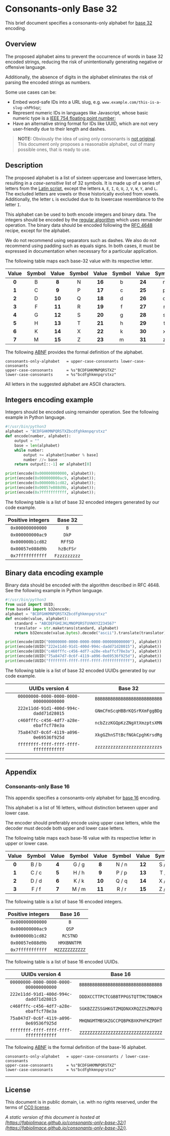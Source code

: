 Consonants-only Base 32
===================================

This brief document specifies a consonants-only alphabet for [base 32](https://en.wikipedia.org/wiki/Base32) encoding.

Overview
-----------------------------------

The proposed alphabet aims to prevent the occurrence of words in base 32 encoded strings, reducing the risk of unintentionally generating negative or offensive language.

Additionally, the absence of digits in the alphabet eliminates the risk of parsing the encoded strings as numbers.

Some use cases can be:

* Embed word-safe IDs into a URL slug, e.g. `www.example.com/this-is-a-slug-xhPhSqz`;
* Represent numeric IDs in languages like Javascript, whose basic numeric type is a [IEEE 754 floating point number](https://developer.mozilla.org/en-US/docs/Web/JavaScript/Reference/Global_Objects/Number);
* Have an alternative string format for IDs like UUID, which are not very user-friendly due to their length and dashes.

> **NOTE:**
> Obviously the idea of ​​using only consonants is [not original](https://www.codeproject.com/Tips/76650/Base-base-url-base-url-and-z-base-Encoding-and). This document only proposes a reasonable alphabet, out of many possible ones, that is ready to use.

Description
-----------------------------------

The proposed alphabet is a list of sixteen uppercase and lowercase letters, resulting in a _case-sensitive_ list of 32 symbols. It is made up of a series of letters from the [Latin script](https://en.wikipedia.org/wiki/Latin_script), except the letters `A`, `E`, `I`, `O`, `U`, `J`, `V`, `W`, `Y`, and `L`. The excluded letters are vowels or those historically evolved from vowels. Additionally, the letter `L` is excluded due to its lowercase resemblance to the letter `I`.

This alphabet can be used to both encode integers and binary data. The integers should be encoded by the [regular algorithm](https://stackoverflow.com/questions/2267362/how-to-convert-an-integer-to-a-string-in-any-base) which uses remainder operation. The binary data should be encoded following the [RFC 4648](https://datatracker.ietf.org/doc/html/rfc4648) recipe, except for the alphabet.

We do not recommend using separators such as dashes. We also do not recommend using padding such as equals signs. In both cases, it must be expressed in documentation when necessary for a particular application.

The following table maps each base-32 value with its respective letter.

| Value | Symbol | Value | Symbol | Value | Symbol | Value | Symbol |
| :---: | :----: | :---: | :----: | :---: | :----: | :---: | :----: |
| **0** | B |  **8** | N | **16** | b | **24** | n |
| **1** | C |  **9** | P | **17** | c | **25** | p |
| **2** | D | **10** | Q | **18** | d | **26** | q |
| **3** | F | **11** | R | **19** | f | **27** | r |
| **4** | G | **12** | S | **20** | g | **28** | s |
| **5** | H | **13** | T | **21** | h | **29** | t |
| **6** | K | **14** | X | **22** | k | **30** | x |
| **7** | M | **15** | Z | **23** | m | **31** | z |

The following [ABNF](https://en.wikipedia.org/wiki/Augmented_Backus%E2%80%93Naur_form) provides the formal definition of the alphabet.

```abnf
consonants-only-alphabet   = upper-case-consonants lower-case-consonants
upper-case-consonants      = %s"BCDFGHKMNPQRSTXZ"
lower-case-consonants      = %s"bcdfghkmnpqrstxz"
```

All letters in the suggested alphabet are ASCII characters.

Integers encoding example
-----------------------------------

Integers should be encoded using remainder operation. See the following example in Python language.

```python
#!/usr/bin/python3
alphabet = "BCDFGHKMNPQRSTXZbcdfghkmnpqrstxz"
def encode(number, alphabet):
    output = ""
    base = len(alphabet)
    while number:
        output += alphabet[number % base]
        number //= base
    return output[::-1] or alphabet[0]

print(encode(0x000000000000, alphabet));
print(encode(0x000000000ac9, alphabet));
print(encode(0x000000b1cd82, alphabet));
print(encode(0x00057e088d9b, alphabet));
print(encode(0x7fffffffffff, alphabet));
```

The following table is a list of base 32 encoded integers generated by our code example.

| Positive integers    | Base 32         |
|:--------------------:|:---------------:|
| `0x000000000000`     | `B`             |
| `0x000000000ac9`     | `DkP`           |
| `0x000000b1cd82`     | `RFfSD`         |
| `0x00057e088d9b`     | `hzBcFSr`       |
| `0x7fffffffffff`     | `Fzzzzzzzzz`    |

Binary data encoding example
-----------------------------------

Binary data should be encoded with the algorithm described in RFC 4648. See the following example in Python language.

```python
#!/usr/bin/python3
from uuid import UUID;
from base64 import b32encode;
alphabet = "BCDFGHKMNPQRSTXZbcdfghkmnpqrstxz"
def encode(value, alphabet): 
    standard = "ABCDEFGHIJKLMNOPQRSTUVWXYZ234567"
    translator = str.maketrans(standard, alphabet)
    return b32encode(value.bytes).decode("ascii").translate(translator).replace("=", "")

print(encode(UUID("00000000-0000-0000-0000-000000000000"), alphabet))
print(encode(UUID("222e11dd-91d1-400d-994c-dadd71d28015"), alphabet))
print(encode(UUID("c460fffc-c456-4df7-a28e-ebaffcf78e3a"), alphabet))
print(encode(UUID("75a847d7-0c6f-4119-a096-0e69536f925d"), alphabet))
print(encode(UUID("ffffffff-ffff-ffff-ffff-ffffffffffff"), alphabet))
```

The following table is a list of base 32 encoded UUIDs generated by our code example.

| UUIDs version 4                        | Base 32                      |
|:--------------------------------------:|:----------------------------:|
| `00000000-0000-0000-0000-000000000000` | `BBBBBBBBBBBBBBBBBBBBBBBBBB` |
| `222e11dd-91d1-400d-994c-dadd71d28015` | `GNmCFmScqHBBrKQSrRXmFggBDg` |
| `c460fffc-c456-4df7-a28e-ebaffcf78e3a` | `ncbZzzKGQpKzZNgXtXmzptsXMN` |
| `75a847d7-0c6f-4119-a096-0e69536f925d` | `XkgGZhnSTtBcfNGkCpghKrsdRg` |
| `ffffffff-ffff-ffff-ffff-ffffffffffff` | `zzzzzzzzzzzzzzzzzzzzzzzzzs` |

-----------------------------------

Appendix
-----------------------------------

### Consonants-only Base 16

This appendix specifies a consonants-only alphabet for [base 16](https://en.wikipedia.org/wiki/Base16) encoding.

This alphabet is a list of 16 letters, without distinction between upper and lower case.

The encoder should preferably encode using upper case letters, while the decoder must decode both upper and lower case letters.

The following table maps each base-16 value with its respective letter in upper or lower case.

| Value | Symbol | Value | Symbol | Value | Symbol | Value | Symbol |
| :---: | :----: | :---: | :----: | :---: | :----: | :---: | :----: |
| **0** | B / b | **4** | G / g |  **8** | N / n | **12** | S / s |
| **1** | C / c | **5** | H / h |  **9** | P / p | **13** | T / t |
| **2** | D / d | **6** | K / k | **10** | Q / q | **14** | X / x |
| **3** | F / f | **7** | M / m | **11** | R / r | **15** | Z / z |

The following table is a list of base 16 encoded integers.

| Positive integers    | Base 16         |
|:--------------------:|:---------------:|
| `0x000000000000`     | `B`             |
| `0x000000000ac9`     | `QSP`           |
| `0x000000b1cd82`     | `RCSTND`        |
| `0x00057e088d9b`     | `HMXBNNTPR`     |
| `0x7fffffffffff`     | `MZZZZZZZZZZZ`  |

The following table is a list of base 16 encoded UUIDs.

| UUIDs version 4                        | Base 16                            |
|:--------------------------------------:|:----------------------------------:|
| `00000000-0000-0000-0000-000000000000` | `BBBBBBBBBBBBBBBBBBBBBBBBBBBBBBBB` |
| `222e11dd-91d1-400d-994c-dadd71d28015` | `DDDXCCTTPCTCGBBTPPGSTQTTMCTDNBCH` |
| `c460fffc-c456-4df7-a28e-ebaffcf78e3a` | `SGKBZZZSSGHKGTZMQDNXXRQZZSZMNXFQ` |
| `75a847d7-0c6f-4119-a096-0e69536f925d` | `MHQNGMTMBSKZGCCPQBPKBXKPHFKZPDHT` |
| `ffffffff-ffff-ffff-ffff-ffffffffffff` | `ZZZZZZZZZZZZZZZZZZZZZZZZZZZZZZZZ` |

The following [ABNF](https://en.wikipedia.org/wiki/Augmented_Backus%E2%80%93Naur_form) is the formal definition of the base-16 alphabet.

```abnf
consonants-only-alphabet   = upper-case-consonants / lower-case-consonants
upper-case-consonants      = %s"BCDFGHKMNPQRSTXZ"
lower-case-consonants      = %s"bcdfghkmnpqrstxz"
```

-----------------------------------

License
-----------------------------------

This document is in public domain, i.e. with no rights reserved, under the terms of [CC0 license](https://en.wikipedia.org/wiki/Creative_Commons_license).

<em>A static version of this document is hosted at [https://fabiolimace.github.io/consonants-only-base-32/](https://fabiolimace.github.io/consonants-only-base-32/)</em>.
